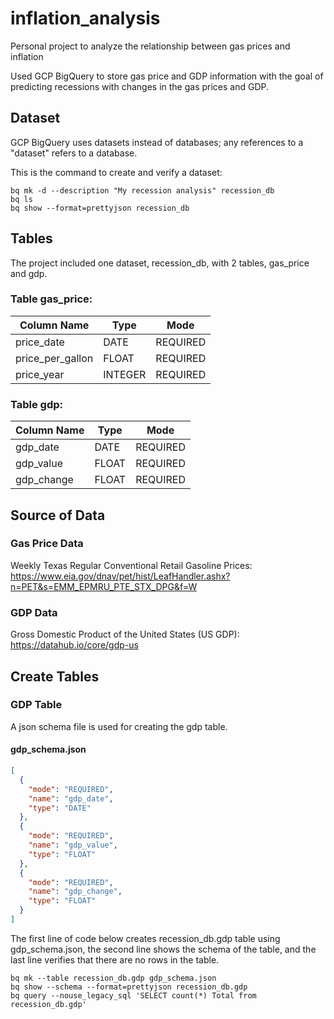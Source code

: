 # inflation_analysis
Personal project to analyze the relationship between gas prices and inflation

Used GCP BigQuery to store gas price and GDP information with the goal of predicting recessions with changes in the gas prices and GDP.

## Dataset
GCP BigQuery uses datasets instead of databases; any references to a "dataset" refers to a database.

This is the command to create and verify a dataset:

``` bigquery
bq mk -d --description "My recession analysis" recession_db
bq ls
bq show --format=prettyjson recession_db
```

## Tables
The project included one dataset, recession_db, with 2 tables, gas_price and gdp.

### Table gas_price: 
| Column Name | Type | Mode |
| ----------- | ---- | ---- |
| price_date | DATE | REQUIRED |
| price_per_gallon | FLOAT | REQUIRED |
| price_year | INTEGER | REQUIRED |

### Table gdp: 
| Column Name | Type | Mode |
| ----------- | ---- | ---- |
| gdp_date | DATE | REQUIRED |
| gdp_value | FLOAT | REQUIRED |
| gdp_change | FLOAT | REQUIRED |

## Source of Data
### Gas Price Data 
Weekly Texas Regular Conventional Retail Gasoline Prices: https://www.eia.gov/dnav/pet/hist/LeafHandler.ashx?n=PET&s=EMM_EPMRU_PTE_STX_DPG&f=W
### GDP Data
Gross Domestic Product of the United States (US GDP): 
https://datahub.io/core/gdp-us

## Create Tables
### GDP Table
A json schema file is used for creating the gdp table.

#### gdp_schema.json
``` json
[
  {
    "mode": "REQUIRED", 
    "name": "gdp_date", 
    "type": "DATE"
  }, 
  {
    "mode": "REQUIRED", 
    "name": "gdp_value", 
    "type": "FLOAT"
  }, 
  {
    "mode": "REQUIRED", 
    "name": "gdp_change", 
    "type": "FLOAT"
  }
]
```
The first line of code below creates recession_db.gdp table using gdp_schema.json, the second line shows the schema of the table, and the last line verifies that there are no rows in the table.
``` bigquery
bq mk --table recession_db.gdp gdp_schema.json
bq show --schema --format=prettyjson recession_db.gdp
bq query --nouse_legacy_sql 'SELECT count(*) Total from recession_db.gdp'
```
